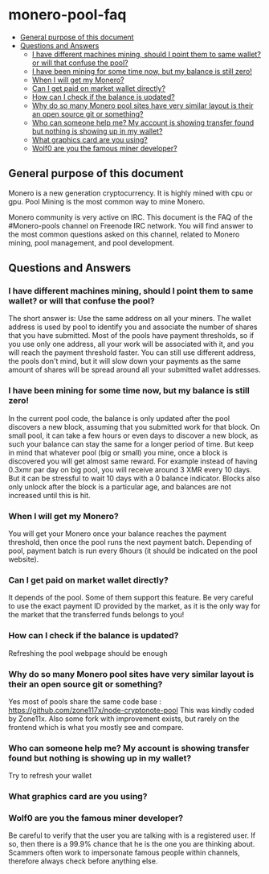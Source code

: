 # monero-pool-faq
<!-- vim-markdown-toc GFM -->
* [General purpose of this document](#general-purpose-of-this-document)
* [Questions and Answers](#questions-and-answers)
    * [I have different machines mining, should I point them to same wallet? or will that confuse the pool?](#i-have-different-machines-mining-should-i-point-them-to-same-wallet-or-will-that-confuse-the-pool)
    * [I have been mining for some time now, but my balance is still zero!](#i-have-been-mining-for-some-time-now-but-my-balance-is-still-zero)
    * [When I will get my Monero?](#when-i-will-get-my-monero)
    * [Can I get paid on market wallet directly?](#can-i-get-paid-on-market-wallet-directly)
    * [How can I check if the balance is updated?](#how-can-i-check-if-the-balance-is-updated)
    * [Why do so many Monero pool sites have very similar layout is their an open source git or something?](#why-do-so-many-monero-pool-sites-have-very-similar-layout-is-their-an-open-source-git-or-something)
    * [Who can someone help me? My account is showing transfer found but nothing is showing up in my wallet?](#who-can-someone-help-me-my-account-is-showing-transfer-found-but-nothing-is-showing-up-in-my-wallet)
    * [What graphics card are you using?](#what-graphics-card-are-you-using)
    * [Wolf0 are you the famous miner developer?](#wolf0-are-you-the-famous-miner-developer)

<!-- vim-markdown-toc -->


## General purpose of this document

Monero is a new generation cryptocurrency.
It is highly mined with cpu or gpu.
Pool Mining is the most common way to mine Monero.

Monero community is very active on IRC.
This document is the FAQ of the #Monero-pools channel on Freenode IRC network.
You will find answer to the most common questions asked on this channel, related to Monero mining, pool management, and pool development.

## Questions and Answers

### I have different machines mining, should I point them to same wallet? or will that confuse the pool?

The short answer is: Use the same address on all your miners. 
The wallet address is used by pool to identify you and associate the number of shares that you have submitted.
Most of the pools have payment thresholds, so if you use only one address, all your work will be associated with it, and you will reach the payment threshold faster.
You can still use different address, the pools don't mind, but it will slow down your payments as the same amount of shares will be spread around all your submitted wallet addresses.

### I have been mining for some time now, but my balance is still zero!

In the current pool code, the balance is only updated after the pool discovers a new block, assuming that you submitted work for that block.
On small pool, it can take a few hours or even days to discover a new block, as such your balance can stay the same for a longer period of time.
But keep in mind that whatever pool (big or small) you mine, once a block is discovered you will get almost same reward. 
For example instead of having 0.3xmr par day on big pool, you will receive around 3 XMR every 10 days.
But it can be stressful to wait 10 days with a 0 balance indicator.
Blocks also only unlock after the block is a particular age, and balances are not increased until this is hit.

### When I will get my Monero?

You will get your Monero once your balance reaches the payment threshold, then once the pool runs the next payment batch.
Depending of pool, payment batch is run every 6hours (it should be indicated on the pool website). 

### Can I get paid on market wallet directly?

It depends of the pool. Some of them support this feature. 
Be very careful to use the exact payment ID provided by the market, as it is the only way for the market that the transferred funds belongs to you!

### How can I check if the balance is updated?

Refreshing the pool webpage should be enough

### Why do so many Monero pool sites have very similar layout is their an open source git or something?

Yes most of pools share the same code base : <https://github.com/zone117x/node-cryptonote-pool>
This was kindly coded by Zone11x. 
Also some fork with improvement exists, but rarely on the frontend which is what you mostly see and compare.

### Who can someone help me? My account is showing transfer found but nothing is showing up in my wallet?

Try to refresh your wallet

### What graphics card are you using?

### Wolf0 are you the famous miner developer?

Be careful to verify that the user you are talking with is a registered user. If so, then there is a 99.9% chance that he is the one you are thinking about.
Scammers often work to impersonate famous people within channels, therefore always check before anything else.

